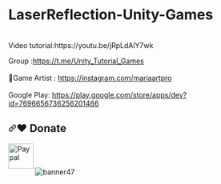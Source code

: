 # LaserReflection-Unity-Games
<br />
Video tutorial:https://youtu.be/jRpLdAlY7wk<br />

Group :https://t.me/Unity_Tutorial_Games<br /><br />
🎨Game Artist : https://instagram.com/mariaartpro  <br /><br />
Google Play: https://play.google.com/store/apps/dev?id=7696656736256201466<br />

<h2 tabindex="-1" dir="auto"><a id="user-content-️-donate" class="anchor" aria-hidden="true" href="#️-donate"><svg class="octicon octicon-link" viewBox="0 0 16 16" version="1.1" width="16" height="16" aria-hidden="true"><path fill-rule="evenodd" d="M7.775 3.275a.75.75 0 001.06 1.06l1.25-1.25a2 2 0 112.83 2.83l-2.5 2.5a2 2 0 01-2.83 0 .75.75 0 00-1.06 1.06 3.5 3.5 0 004.95 0l2.5-2.5a3.5 3.5 0 00-4.95-4.95l-1.25 1.25zm-4.69 9.64a2 2 0 010-2.83l2.5-2.5a2 2 0 012.83 0 .75.75 0 001.06-1.06 3.5 3.5 0 00-4.95 0l-2.5 2.5a3.5 3.5 0 004.95 4.95l1.25-1.25a.75.75 0 00-1.06-1.06l-1.25 1.25a2 2 0 01-2.83 0z"></path></svg></a><g-emoji class="g-emoji" alias="heart" fallback-src="https://github.githubassets.com/images/icons/emoji/unicode/2764.png">❤️</g-emoji> Donate</h2>

<p dir="auto"><a href="https://www.paypal.com/donate/?hosted_button_id=F86F4AB65QNYL" title="https://paypal.me/Antoni" rel="nofollow"><img align="left" height="50" src="https://camo.githubusercontent.com/59cfbcf1ae58c3d6f862b1633f575920df6db1ac8974973b5e7f341a388b292d/68747470733a2f2f7777772e6d65646961666972652e636f6d2f636f6e766b65792f373264632f697a3738797337767466736c3935377a672e6a7067" alt="Paypal" data-canonical-src="https://www.mediafire.com/convkey/72dc/iz78ys7vtfsl957zg.jpg" style="max-width: 100%;"></a></p>

<br /><br />

![banner47](https://user-images.githubusercontent.com/83016119/221941194-6040a854-2fe6-4449-a395-5790b678a2d9.png)
